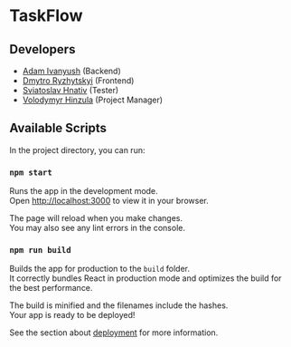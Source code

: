 # TaskFlow

## Developers
 - [Adam Ivanyush](https://github.com/Zewodec) (Backend)
 - [Dmytro Ryzhytskyi](https://github.com/dimxn) (Frontend)
 - [Sviatoslav Hnativ](https://github.com/HnativSviatoslav) (Tester)
 - [Volodymyr Hinzula](https://github.com/Fantomchik1) (Project Manager)

## Available Scripts

In the project directory, you can run:

### `npm start`

Runs the app in the development mode.\
Open [http://localhost:3000](http://localhost:3000) to view it in your browser.

The page will reload when you make changes.\
You may also see any lint errors in the console.

### `npm run build`

Builds the app for production to the `build` folder.\
It correctly bundles React in production mode and optimizes the build for the best performance.

The build is minified and the filenames include the hashes.\
Your app is ready to be deployed!

See the section about [deployment](https://facebook.github.io/create-react-app/docs/deployment) for more information.
